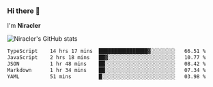 ### Hi there 👋

I'm **Niracler**

![Niracler's GitHub stats](https://github-readme-stats.vercel.app/api?username=Niracler&show_icons=true)

<!--START_SECTION:waka-->

```txt
TypeScript    14 hrs 17 mins  ████████████████▓░░░░░░░░   66.51 %
JavaScript    2 hrs 18 mins   ██▓░░░░░░░░░░░░░░░░░░░░░░   10.77 %
JSON          1 hr 48 mins    ██░░░░░░░░░░░░░░░░░░░░░░░   08.42 %
Markdown      1 hr 34 mins    ██░░░░░░░░░░░░░░░░░░░░░░░   07.34 %
YAML          51 mins         █░░░░░░░░░░░░░░░░░░░░░░░░   03.98 %
```

<!--END_SECTION:waka-->
